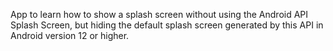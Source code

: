 App to learn how to show a splash screen without using the Android API Splash Screen, but hiding the default
splash screen generated by this API in Android version 12 or higher.